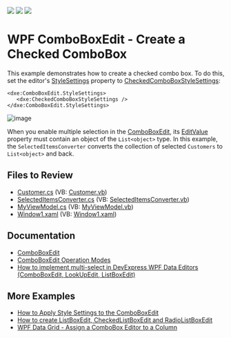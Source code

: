 <!-- default badges list -->
![](https://img.shields.io/endpoint?url=https://codecentral.devexpress.com/api/v1/VersionRange/128644481/21.1.5%2B)
[![](https://img.shields.io/badge/Open_in_DevExpress_Support_Center-FF7200?style=flat-square&logo=DevExpress&logoColor=white)](https://supportcenter.devexpress.com/ticket/details/E1971)
[![](https://img.shields.io/badge/📖_How_to_use_DevExpress_Examples-e9f6fc?style=flat-square)](https://docs.devexpress.com/GeneralInformation/403183)
<!-- default badges end -->

# WPF ComboBoxEdit - Create a Checked ComboBox

This example demonstrates how to create a checked combo box. To do this, set the editor's [StyleSettings](https://docs.devexpress.com/WPF/DevExpress.Xpf.Editors.BaseEdit.StyleSettings) property to [CheckedComboBoxStyleSettings](https://docs.devexpress.com/WPF/DevExpress.Xpf.Editors.CheckedComboBoxStyleSettings):

```xaml
<dxe:ComboBoxEdit.StyleSettings>
   <dxe:CheckedComboBoxStyleSettings />
</dxe:ComboBoxEdit.StyleSettings>
```

![image](https://user-images.githubusercontent.com/65009440/199476164-4545c7c8-1c45-4b95-912b-edbe83434b01.png)

When you enable multiple selection in the [ComboBoxEdit](https://docs.devexpress.com/WPF/DevExpress.Xpf.Editors.ComboBoxEdit), its [EditValue](https://docs.devexpress.com/WPF/DevExpress.Xpf.Editors.BaseEdit.EditValue) property must contain an object of the `List<object>` type. In this example, the `SelectedItemsConverter` converts the collection of selected `Customers` to `List<object>` and back.

## Files to Review

* [Customer.cs](./CS/ComboBoxEdit_CreatingCheckedComboBox/Customer.cs) (VB: [Customer.vb](./VB/ComboBoxEdit_CreatingCheckedComboBox/Customer.vb))
* [SelectedItemsConverter.cs](./CS/ComboBoxEdit_CreatingCheckedComboBox/SelectedItemsConverter.cs) (VB: [SelectedItemsConverter.vb](./VB/ComboBoxEdit_CreatingCheckedComboBox/SelectedItemsConverter.vb))
* [MyViewModel.cs](./CS/ComboBoxEdit_CreatingCheckedComboBox/ViewModels/MyViewModel.cs) (VB: [MyViewModel.vb](./VB/ComboBoxEdit_CreatingCheckedComboBox/ViewModels/MyViewModel.vb))
* [Window1.xaml](./CS/ComboBoxEdit_CreatingCheckedComboBox/Window1.xaml) (VB: [Window1.xaml](./VB/ComboBoxEdit_CreatingCheckedComboBox/Window1.xaml))

## Documentation

* [ComboBoxEdit](https://docs.devexpress.com/WPF/DevExpress.Xpf.Editors.ComboBoxEdit)
* [ComboBoxEdit Operation Modes](https://docs.devexpress.com/WPF/116528/controls-and-libraries/data-editors/common-features/editor-operation-modes/comboboxedit)
* [How to implement multi-select in DevExpress WPF Data Editors (ComboBoxEdit, LookUpEdit, ListBoxEdit)](https://supportcenter.devexpress.com/ticket/details/t889444/how-to-implement-multi-select-when-using-devexpress-wpf-data-editors-comboboxedit)

## More Examples

* [How to Apply Style Settings to the ComboBoxEdit](https://github.com/DevExpress-Examples/how-to-apply-style-settings-to-the-comboboxedit-e1982)
* [How to create ListBoxEdit, CheckedListBoxEdit and RadioListBoxEdit](https://github.com/DevExpress-Examples/how-to-create-listboxedit-checkedlistboxedit-and-radiolistboxedit-e3973)
* [WPF Data Grid - Assign a ComboBox Editor to a Column](https://github.com/DevExpress-Examples/wpf-data-grid-assign-combobox-editor-to-column)
